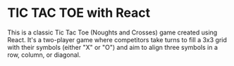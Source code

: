 # TIC TAC TOE with React
This is a classic Tic Tac Toe (Noughts and Crosses) game created using React. It's a two-player game where competitors take turns to fill a 3x3 grid with their symbols (either "X" or "O") and aim to align three symbols in a row, column, or diagonal.
